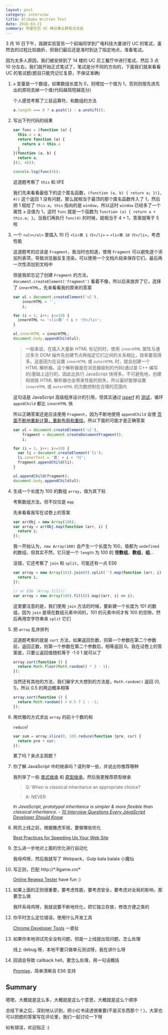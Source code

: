 ```yaml
---
layout: post
category: interview
title: Alibaba Written Test
date: 2016-03-21
summary: 阿里巴巴 UC 移动事业群笔试总结
---
```


3 月 16 日下午，我跟实验室另一个前端同学到广电科技大厦进行 UC 的笔试，虽然去的过程比较曲折，但我们最后还是准时到达了指定地点，准备笔试。


因为太多人原因，我们被安排到了 14 楼的 UC 员工餐厅中进行笔试，然后 3 点 10 分左右，我们就开始正式笔试了，笔试是分不同的方向的，下面我们就来看看 UC 的笔试题(题目只能凭记忆复原，不保证准确)

 1. `a` 变量是一个数组，如果数组长度为 0，则增加一个值为 1，否则则按先进先出的原则去掉一个值(代码越简短越高分)

    个人感觉考察了三目运算符，和数组的方法

    ```javascript
    a.length === 0 ? a.push(1) : a.unshift();
    ```

 2. 写出下列代码的结果

    ```javascript
    var func = (function (a) {
      this.a = a;
      return function (a) {
        return a + this.a
      }
    }(function (a, b) {
      return a;
    }(1, 4)));

    console.log(func(4));
    ```

    这道题考察了 `this` 和 IIFE 

    我们先来看看最低下的这个匿名函数，`(function (a, b) { return a; }(1, 4))` 这个返回 1 没有问题，那么就相当于最顶的那个匿名函数传入了 1，然后把 1 赋给了 `this.a`，`this` 指向的是 `window`，所以这时 `window` 已经多了一个属性 `a` 且值为 1，这时 `func` 就是一个函数为 `function (a) { return a + this.a; }`。当我们再执行 `func(4)` 的时候，就相当于 4 + 1，答案就等于 5 啦

 3. 一个 `<ul></ul>` 里插入 10 行 `<li>第 1 行</li>` ~ `<li>第 10 行</li>`，考虑性能

    这道题考的应该是 `Fragment`，我当时也知道，使用 `Fragment` 可以避免逐个添加列表项，导致浏览器反复渲染，可以使用一个文档片段来保存它们，最后再一次性添加到文档中

    但是我却忘记了创建 `Fragment` 的方法，`document.createElement('fragment')` 看着不像，所以后来放弃了它，选择了 `innerHTML`，先来看看我的原来的答案

    ```javascript
    var ul = document.createElement('ul'),
        innerHTML = '',
        i;

    for (i = 1; i++; i<=10) {
      innerHTML += '<li>第' + i + '行</li>';
    }

    ul.innerHTML = innerHTML;
    document.body.appendChild(ul);
    ```

    > 一般来说，在插入大量新 HTML 标记的时，使用 `innerHTML` 属性与通过多次 DOM 操作先创建节点再指定它们之间的关系相比，效率要高得多。这是因为在设置 `innerHTML` 或 `outerHTML` 时，就会创建一个 HTML 解析器。这个解析器是在浏览器级别的代码(通过是 C++ 编写的)基础上运行的，因此比执行 JavaScript 快得多。不可避免地，创建和销毁 HTML 解析器也会带来性能的损失，所以最好能够设置 `innerHTML` 或 `outerHTML`
    > 的次数控制在合理的范围内

    这句话是 JavaScript 高级程序设计的引用，但其实通过 [jsperf](https://jsperf.com/) 的 [测试](http://jsperf.com/document-fragment-vs-innerhtml-vs-looped-appendchild)，循环 `appndChild` 都比 `innerHTML` 快

    所以正确答案还是应该使用 `Fragment`，因为不断地使用 `appendChild` 会使 [页面不断地重新计算，重新布局和重绘](http://stackoverflow.com/questions/11623299/what-does-recalculate-layout-paint-mean-in-chrome-developer-tool-timeline-record)。所以下面的可能才是正确答案

    ```javascript
    var ul = document.createElement('ul'),
        fragment = document.createDocumentFragment(),
        i;

    for (i = 1; i++; i<=10) {
      var li = document.createElement('li');
      li.innerText = '第' + i + '行';
      fragment.appendChild(li);
    }

    ul.appendChild(fragment);
    document.body.appendChild(ul);
    ```

 4. 生成一个长度为 100 的数组 `array`，值为其下标

    考察数组方法，但不仅仅是 `map`

    先来看看我写在试卷上的答案

    ```javascript
    var arrObj = new Array(100);
    var array = arrObj.map(function (arr, i) {
      return i;
    });
    ```

    我一开始认为，`new Array(100)` 会产生一个长度为 100，值都为 `undefined` 的数组，但其实不然，它只是一个 `length` 为 100 的 **空数组**，**数组**，**组**...

    没错，它还考察了 `join` 和 `split`，可能还有一点 ES6

    ```javascript
    var array = new Array(101).join(0).split('').map(function (arr, i) {
      return i;
    });

    // or ES6 `Array.fill()`
    var array = new Array(100).fill(0).map((arr, i) => i);
    ```

    这里要注意的是，我们使用 `join` 方法的时候，要新建一个长度为 101 的数组，因为 `join` 是填在数组元素中间的，101 的元素中间才有 100 的空隙，然后再用空字符串来 `split` 它们

 5. 把 `array` 乱序排列

    这道题考察的就是 `sort` 方法，如果返回负数，则第一个参数在第二个参数前，返回正数，则第一个参数在第二个参数后，相等返回 0。我在试卷上的答案是，只要让返回值随机等于 -1 0 1 就可以了

    ```javascript
    array.sort(function () {
      return Math.floor(Math.random() * 3 - 1);
    });
    ```

    当然还有其他的方法，我们展宇大大想到的方法是，`Math.random()` 返回 [0, 1)，所以 0.5 的两边概率相等

    ```javascript
    array.sort(function () {
      return Math.random() > 0.5 ? 1 : -1;
    });
    ```

 6. 用优雅的方式求出 `array` 的前十个数的和

    `reduce`!

    ```javascript
    var sum = array.slice(0, 10).reduce(function (pre, cur) {
      return pre + cur;
    });
    ```

    累了吗？来点主观题？

 7. 你了解 JavaScript 中的继承吗？请列举一些，并说出你推荐哪种

    我列举了一些 [类式继承](https://github.com/L-movingon/prepare-for-interview/blob/master/JavaScript/classical-inheritance.md) 和 [原型继承](https://github.com/L-movingon/prepare-for-interview/blob/master/JavaScript/prototypal-inheritance.md)，然后我更推荐原型继承

    > Q: When is classical inheritance an appropriate choice?

    > A: NEVER

    *In JavaScript, prototypal inheritance is simpler & more flexible than classical inheritance. - [10 Interview Questions
    Every JavaScript Developer Should Know](https://medium.com/javascript-scene/10-interview-questions-every-javascript-developer-should-know-6fa6bdf5ad95#.5fffcdr5u)*

 8. 网页上线之前，根据雅虎军规，要做哪些优化

    [Best Practices for Speeding Up Your Web Site](https://developer.yahoo.com/performance/rules.html)

 9. 怎么进一步地对上面的优化进行自动化

    我母鸡呀，然后我就写了 Webpack，Gulp bala balala 小魔仙

10. 写正则，匹配 http://\*.9game.cn/\*

    [Online Regexp Tester](https://regex101.com/#javascript) have fun :)

11. 如果上面的正则很重要，要考虑性能，要考虑安全，要考虑对全局的影响，那要怎么做

    我环系母鸡呀，我就说要不断地优化，把它独立存放，修改方便之类的

12. 你平时怎么定位错误，使用什么开发工具

    [Chrome Developer Tools](https://l-movingon.github.io/posts/2016-03-18-chrome-developer-tools.html) 一直扯

13. 如果你本地测试完全没有问题，但是一上线就出现问题，怎么处理

    线上 debug 呀，本地不要只做单元测试呀，我在讲什么呀

14. 回调会导致 callback hell，要怎么处理，用一句话概括

    [Promise](https://developer.mozilla.org/en-US/docs/Web/JavaScript/Reference/Global_Objects/Promise)，简单清晰且 ES6 支持

## Summary

嗯嗯，大概就是这么多，大概就是这么个意思，大概就是这么个顺序

总结下来之后，深刻地认识到，把小红书读透很重要(不是买东西那个！)，大家也可以把题的答案写在评论里，我们一起讨论一下呀

如有错误，欢迎指正 :)
